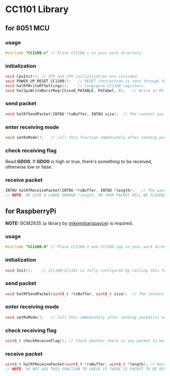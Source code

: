 # CC1101 Library
## for 8051 MCU
### usage
```cpp
#include "CC1100.c"	// Place CC1100.c in your work directory.
```
### initialization
```cpp
void CpuInit();	// SPI and CPU initialization are included.
void POWER_UP_RESET_CC1100();	// RESET instruction is sent through SPI.
void halRfWriteRfSettings();	// Congigure CC1100 registers.
void halSpiWriteBurstReg(CCxxx0_PATABLE, PaTabel, 8);	// Write in RF Power settings.
```
### send packet
```cpp
void halRfSendPacket(INT8U *txBuffer, INT8U size);	// The content you want to send is stored where pointer *txBuffer points at and the length of the message is given by size.
```
### enter receiving mode
```cpp
void setRxMode();	// Call this function immediately after sending packet(s) or you will be unable to receive anything.
```
### check receiving flag
Read **GDO0**. If **GDO0** is high or true, there's something to be received, otherwise low or false.
### receive packet
```cpp
INT8U halRfReceivePacket(INT8U *rxBuffer, INT8U *length);	// The packet you receive will be stored where pointer *rxBuffer points at and the size of the packet will be stored in *length.
// NOTE: DO GIVE A LARGE ENOUGH *length, OR YOUR PACKET WILL BE FLUSHED!
```

## for RaspberryPi
**NOTE:**  BCM2835 (a library by [mikem@airspayce](http://www.airspayce.com/mikem/bcm2835/)) is required.
### usage
```cpp
#include "CC1100.h"	// Place CC1100.h and CC1100.cpp in your work directory.
```
### initialization
```cpp
void Init();	// CC1100/CC1101 is fully configured by calling this function, including SPI, CPU, executing POWER_UP_RESET_INSTRUCTION and configuring all the registers and RF power settings.
```
### send packet
```cpp
void halRFSendPacket(uint8_t *txBuffer, uint8_t size);	// The content you want to send is stored in the memory where is pointed by *txBuffer and size is the lengt you want to send.
```
### enter receiving mode
```cpp
void setRxMode();	// Call this immediately after sending packet(s) or you will be unable to receive anything until you call it.
```
### check receiving flag
```cpp
uint8_t checkReceiveFlag();	// Check whether there is any packet to be received.
```
### receive packet
```cpp
uint8_t halRFReceivePacket(uint8_t *rxBuffer, uint8_t *length);	// Receiving packet and storing it where the pointer *rxBuffer points at, and the length of the packet you received will be stored in *length as well as the returning value.
// NOTE: DO NOT USE THIS FUNCTION TO CHECK IF THERE IS PACKET TO BE RECEIVED!
```
